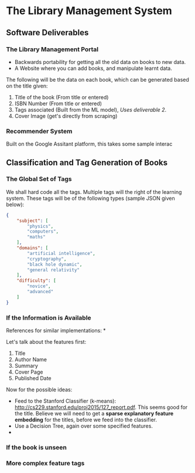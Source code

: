 # The Library Management System


## Software Deliverables

### The Library Management Portal

* Backwards portability for getting all the old data on books to new data.
* A Website where you can add books, and manipulate learnt data.

The following will be the data on each book, which can be generated based on the title given:
1. Title of the book (From title or entered)
2. ISBN Number (From title or entered)
3. Tags associated (Built from the ML model), *Uses deliverable 2*.
4. Cover Image (get's directly from scraping)

### Recommender System

Built on the Google Assitant platform, this takes some sample interac



## Classification and Tag Generation of Books

### The Global Set of Tags

We shall hard code all the tags. Multiple tags will the right of the learning system.
These tags will be of the following types (sample JSON given below):
```json
{
    "subject": [
        "physics",
        "computers",
        "maths"
    ],
    "domains": [
        "artificial intelligence",
        "cryptography",
        "black hole dynamic",
        "general relativity"
    ],
    "difficulty": [
        "novice",
        "advanced"
    ]
}
```


### If the Information is Available

References for similar implementations:
* 

Let's talk about the features first:
1. Title
2. Author Name
3. Summary
4. Cover Page
5. Published Date

Now for the possible ideas:
* Feed to the Stanford Classifier (k-means): http://cs229.stanford.edu/proj2015/127_report.pdf. This seems good for the title. Believe we will need to get a **sparse explanatory feature embedding** for the titles, before we feed into the classifier. 
* Use a Decision Tree, again over some specified features.
* 

### If the book is unseen

### More complex feature tags

### 